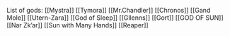 List of gods:
[[Mystra]]
[[Tymora]]
[[Mr.Chandler]]
[[Chronos]]
[[Gand Mole]]
[[Utern-Zara]]
[[God of Sleep]]
[[Gllenns]]
[[Gort]]
[[GOD OF SUN]]
[[Nar Zk’ar]]
[[Sun with Many Hands]]
[[Reaper]]
